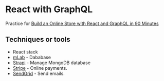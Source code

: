 # React with GraphQL

Practice for [Build an Online Store with React and GraphQL in 90 Minutes](https://www.udemy.com/build-an-online-store-with-react-and-graphql-in-90-minutes/learn/v4/overview)

## Techniques or tools

* React stack
* [mLab](https://mlab.com) - Dababase
* [Strapi](https://strapi.io) - Manage MongoDB database
* [Stripe](http://stripe.com) - Online payments.
* [SendGrid](https://sendgrid.com/) - Send emails.
